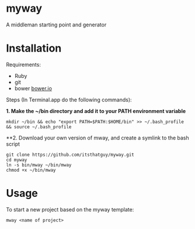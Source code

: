 # myway

A middleman starting point and generator

# Installation

Requirements:

* Ruby
* git
* bower [bower.io](http://bower.io/)

Steps (In Terminal.app do the following commands):

**1. Make the ~/bin directory and add it to your PATH environment variable**

    mkdir ~/bin && echo "export PATH=$PATH:$HOME/bin" >> ~/.bash_profile && source ~/.bash_profile

**2. Download your own version of mway, and create a symlink to the bash script

```
git clone https://github.com/itsthatguy/myway.git
cd myway
ln -s bin/mway ~/bin/mway
chmod +x ~/bin/mway
```

# Usage

To start a new project based on the myway template:

    mway <name of project>
